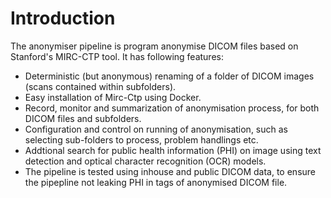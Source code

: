 # Introduction
The anonymiser pipeline is program anonymise DICOM files based on Stanford's MIRC-CTP tool. It has following features:

- Deterministic (but anonymous) renaming of a folder of DICOM images (scans contained within subfolders).
- Easy installation of Mirc-Ctp using Docker.
- Record, monitor and summarization of anonymisation process, for both DICOM files and subfolders.
- Configuration and control on running of anonymisation, such as selecting sub-folders to process, problem handlings etc.
- Addtional search for public health information (PHI) on image using text detection and optical character recognition (OCR) models.
- The pipeline is tested using inhouse and public DICOM data, to ensure the pipepline not leaking PHI in tags of anonymised DICOM file.


